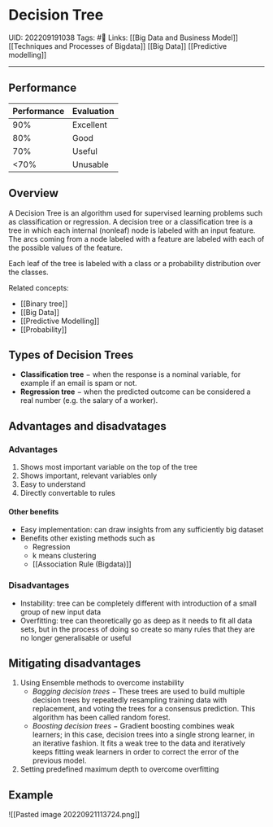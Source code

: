 # Decision Tree
UID: 202209191038
Tags: #🌱 
Links: [[Big Data and Business Model]] [[Techniques and Processes of Bigdata]] [[Big Data]] [[Predictive modelling]]

----
## Performance
| Performance | Evaluation |
| ----------- | ---------- |
| 90%         | Excellent  |
| 80%         | Good       |
| 70%         | Useful     |
| <70%        | Unusable   |

## Overview
A Decision Tree is an algorithm used for supervised learning problems such as classification or regression. A decision tree or a classification tree is a tree in which each internal (nonleaf) node is labeled with an input feature. The arcs coming from a node labeled with a feature are labeled with each of the possible values of the feature. 

Each leaf of the tree is labeled with a class or a probability distribution over the classes.

Related concepts:
- [[Binary tree]]
- [[Big Data]]
- [[Predictive Modelling]]
- [[Probability]]

## Types of Decision Trees
-   **Classification tree** − when the response is a nominal variable, for example if an email is spam or not.
-   **Regression tree** − when the predicted outcome can be considered a real number (e.g. the salary of a worker).

## Advantages and disadvatages
### Advantages
1. Shows most important variable on the top of the tree
2. Shows important, relevant variables only
3. Easy to understand
4. Directly convertable to rules

#### Other benefits
- Easy implementation: can draw insights from any sufficiently big dataset
- Benefits other existing methods such as 
	- Regression
	- k means clustering
	- [[Association Rule (Bigdata)]]

### Disadvantages
- Instability: tree can be completely different with introduction of a small group of new input data
- Overfitting: tree can theoretically go as deep as it needs to fit all data sets, but in the process of doing so create so many rules that they are no longer generalisable or useful

## Mitigating disadvantages
1. Using Ensemble methods to overcome instability
	- *Bagging decision trees* − These trees are used to build multiple decision trees by repeatedly resampling training data with replacement, and voting the trees for a consensus prediction. This algorithm has been called random forest.
	- *Boosting decision trees* − Gradient boosting combines weak learners; in this case, decision trees into a single strong learner, in an iterative fashion. It fits a weak tree to the data and iteratively keeps fitting weak learners in order to correct the error of the previous model.
2. Setting predefined maximum depth to overcome overfitting

## Example
![[Pasted image 20220921113724.png]]